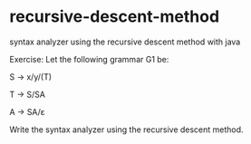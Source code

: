 # recursive-descent-method
syntax analyzer using the recursive descent method with java

Exercise: Let the following grammar G1 be:

S -> x/y/(T)

T -> S/SA

A -> SA/ε

Write the syntax analyzer using the recursive descent method.

